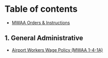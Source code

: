 # Table of contents

* [MWAA Orders & Instructions](README.md)

## 1. General Administrative

* [Airport Workers Wage Policy \(MWAA 1-4-1A\)](1.-general-administrative/airport-workers-wage-policy-mwaa-1-4-1a.md)


